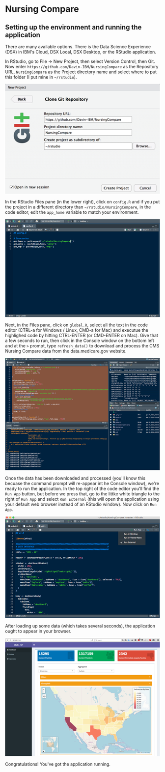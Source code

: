 # Nursing Compare

## Setting up the environment and running the application

There are many available options.  There is the Data Science Experience (DSX) in IBM's Cloud, DSX Local, DSX Desktop, or the RStudio application.

In RStudio, go to File -> New Project, then select Version Control, then Git.  Now enter `https://github.com/Davin-IBM/NursingCompare` as the Repository URL, `NursingCompare` as the Project directory name and select where to put this folder (I put mine in `~/rstudio`).

![Configure New GitHub Project](docs/images/GitHubProject.png)

In the RStudio Files pane (in the lower right), click on `config.R` and if you put the project in a different directory than `~/rstudio/NursingCompare`, in the code editor, edit the `app_home` variable to match your environment.

![Configure Paths](docs/images/ConfigurePaths.png)

Next, in the Files pane, click on `global.R`, select all the text in the code editor (CTRL-a for Windows / Linux, CMD-a for Mac) and executue the highlighed code by hitting CTRL-ENTER (or CMD-ENTER on Mac).  Give that a few seconds to run, then click in the Console window on the bottom left and at the `>` prompt, type `refresh_data()` to download and process the CMS Nursing Compare data from the data.medicare.gov website.

![Bootstrap Data](docs/images/DataBootstrap.png)

Once the data has been downloaded and processed (you'll know this becuase the command prompt will re-appear int he Console window), we're ready to run the application.  In the top right of the code editor you'll find the `Run App` button, but before we press that, go to the littke white triangle to the right of `Run App` and select `Run External` (this will open the application using your default web browser instead of an RStudio window).  Now click on `Run App`.

![Run Application](docs/images/RunApplication.png)

After loading up some data (which takes several seconds), the application ought to appear in your browser.

![Application Dashboard](docs/images/Dashboard.png)

Congratulations!  You've got the application running.
